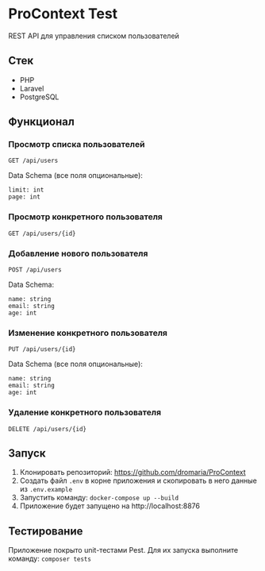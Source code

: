 # ProContext Test

REST API для управления списком пользователей

## Стек
- PHP
- Laravel
- PostgreSQL

## Функционал

### Просмотр списка пользователей
    GET /api/users

Data Schema (все поля опциональные):

    limit: int
    page: int
### Просмотр конкретного пользователя
    GET /api/users/{id}
### Добавление нового пользователя
    POST /api/users
Data Schema:

    name: string
    email: string
    age: int

### Изменение конкретного пользователя
    PUT /api/users/{id}
Data Schema (все поля опциональные):

    name: string
    email: string
    age: int
### Удаление конкретного пользователя
    DELETE /api/users/{id}

## Запуск
1. Клонировать репозиторий: https://github.com/dromaria/ProContext
2. Создать файл ```.env``` в корне приложения и скопировать в него данные из ```.env.example```
3. Запустить команду:  ```docker-compose up --build```
4. Приложение будет запущено на http://localhost:8876

## Тестирование
Приложение покрыто unit-тестами Pest. Для их запуска выполните команду: `composer tests`

